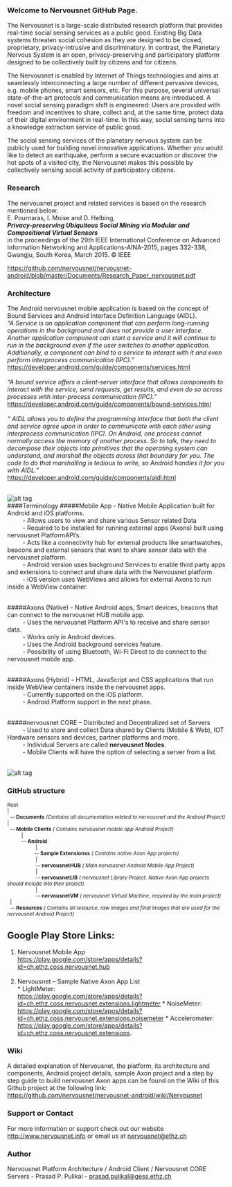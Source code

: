 ### Welcome to Nervousnet GitHub Page.
The Nervousnet is a large-scale distributed research platform that provides real-time social sensing services as a public good. Existing Big Data systems threaten social cohesion as they are designed to be closed, proprietary, privacy-intrusive and discriminatory. In contrast, the Planetary Nervous System is an open, privacy-preserving and participatory platform designed to be collectively built by citizens and for citizens.

The Nervousnet is enabled by Internet of Things technologies and aims at seamlessly interconnecting a large number of different pervasive devices, e.g. mobile phones, smart sensors, etc. For this purpose, several universal state-of-the-art protocols and communication means are introduced. A novel social sensing paradigm shift is engineered: Users are provided with freedom and incentives to share, collect and, at the same time, protect data of their digital environment in real-time. In this way, social sensing turns into a knowledge extraction service of public good.

The social sensing services of the planetary nervous system can be publicly used for building novel innovative applications. Whether you would like to detect an earthquake, perform a secure evacuation or discover the hot spots of a visited city, the Nervousnet makes this possible by collectively sensing social activity of participatory citizens.

### Research<br>
The nervousnet project and related services is based on the research mentioned below:<br>
E. Pournaras, I. Moise and D. Helbing,<br>
<b><i>Privacy-preserving Ubiquitous Social Mining via Modular and Compositional Virtual Sensors </b></i><br>
in the proceedings of the 29th IEEE International Conference on Advanced Information Networking and Applications-AINA-2015, pages 332-338, Gwangju, South Korea, March 2015. © IEEE<br>

https://github.com/nervousnet/nervousnet-android/blob/master/Documents/Research_Paper_nervousnet.pdf



### Architecture<br>
The Android nervousnet mobile application is based on the concept of Bound Services and Android Interface Definition
Language (AIDL).<br>
<i>“A Service is an application component that can perform long-running operations in the background and does not provide a user
interface. Another application component can start a service and it will continue to run in the background even if the user switches to
another application. Additionally, a component can bind to a service to interact with it and even perform interprocess communication
(IPC).” </i><br>
https://developer.android.com/guide/components/services.html<br><br>
<i>“A bound service offers a client-server interface that allows components to interact with the service, send requests, get results, and even do so across processes with inter-process communication (IPC).”</i><br>
https://developer.android.com/guide/components/bound-services.html<br><br>
<i>“ AIDL allows you to define the programming interface that both the client and service agree upon in order to communicate with each
other using interprocess communication (IPC). On Android, one process cannot normally access the memory of another process. So to
talk, they need to decompose their objects into primitives that the operating system can understand, and marshall the objects across that
boundary for you. The code to do that marshalling is tedious to write, so Android handles it for you with AIDL.”</i><br>
https://developer.android.com/guide/components/aidl.html<br><br>

![alt tag](https://github.com/nervousnet/nervousnet-android/blob/master/Resources/Images/Others/ppt_screens/Slide3.jpg)
<br>
####Terminology
#####Mobile App - Native Mobile Application built for Android and iOS platforms. <br>
&nbsp; &nbsp; &nbsp; &nbsp; &nbsp;- Allows users to view and share various Sensor related Data<br>
&nbsp; &nbsp; &nbsp; &nbsp; &nbsp;- Required to be installed for running external apps (Axons) built using nervousnet PlatformAPI’s.<br>
&nbsp; &nbsp; &nbsp; &nbsp; &nbsp;- Acts like a connectivity hub for external products like smartwatches, beacons and external sensors that want to share sensor data with the nervousnet platform.<br>
&nbsp; &nbsp; &nbsp; &nbsp; &nbsp;- Android version uses background Services to enable third party apps and extensions to connect and share data with the Nervousnet platform.<br>
&nbsp; &nbsp; &nbsp; &nbsp; &nbsp;- iOS version uses WebViews and allows for external Axons to run inside a WebView container.<br><br>

#####Axons (Native) - Native Android apps, Smart devices, beacons that can connect to the nervousnet HUB mobile app.<br>
&nbsp; &nbsp; &nbsp; &nbsp; &nbsp;- Uses the nervousnet Platform API's to receive and share sensor data.<br>
&nbsp; &nbsp; &nbsp; &nbsp; &nbsp;- Works only in Android devices.<br>
&nbsp; &nbsp; &nbsp; &nbsp; &nbsp;- Uses the Android background services feature.<br>
&nbsp; &nbsp; &nbsp; &nbsp; &nbsp;- Possibility of using Bluetooth, Wi-Fi Direct to do connect to the nervousnet mobile app.<br><br>

#####Axons (Hybrid) - HTML, JavaScript and CSS applications that run inside WebView containers inside the nervousnet apps. <br>
&nbsp; &nbsp; &nbsp; &nbsp; &nbsp;- Currently supported on the iOS platform.<br>
&nbsp; &nbsp; &nbsp; &nbsp; &nbsp;- Android Platform support in the next phase.<br><br>

#####nervousnet CORE – Distributed and Decentralized set of Servers <br>
&nbsp; &nbsp; &nbsp; &nbsp; &nbsp;- Used to store and collect Data shared by Clients (Mobile & Web), IOT Hardware sensors and devices, partner platforms and more.<br>
&nbsp; &nbsp; &nbsp; &nbsp; &nbsp;- Individual Servers are called <b>nervousnet Nodes</b>.<br>
&nbsp; &nbsp; &nbsp; &nbsp; &nbsp;- Mobile Clients will have the option of selecting a server from a list.<br><br>


![alt tag](https://github.com/nervousnet/nervousnet-android/blob/master/Resources/Images/Others/ppt_screens/Slide5.jpg)
<br>
### GitHub structure
<small>
Root <br>
|<br>
 &nbsp; -- <b>Documents</b> <i>(Contains all documentation related to nervousnet and the Android Project)</i><br>
 |<br>
 &nbsp; -- <b>Mobile Clients</b> <i>( Contains nervousnet mobile app Android Project)</i><br>
  &nbsp; &nbsp; &nbsp; &nbsp; &nbsp;  |<br> 
  &nbsp; &nbsp; &nbsp; &nbsp; &nbsp; -- <b>Android</b><br>
 &nbsp; &nbsp; &nbsp; &nbsp; &nbsp; &nbsp; &nbsp; &nbsp; &nbsp; &nbsp;  |<br> 
  &nbsp; &nbsp; &nbsp; &nbsp; &nbsp;&nbsp; &nbsp; &nbsp; &nbsp; &nbsp; -- <b>Sample Extensionss</b> <i>( Contains native Axon App projects)</i><br>
 &nbsp; &nbsp; &nbsp; &nbsp; &nbsp; &nbsp; &nbsp; &nbsp; &nbsp; &nbsp;  |<br> 
  &nbsp; &nbsp; &nbsp; &nbsp; &nbsp; &nbsp; &nbsp; &nbsp; &nbsp; &nbsp; -- <b>nervousnetHUB</b> <i>( Main nervousnet Android Mobile App Project)</i><br>
 &nbsp; &nbsp; &nbsp; &nbsp; &nbsp; &nbsp; &nbsp; &nbsp; &nbsp; &nbsp;  |<br> 
 &nbsp; &nbsp; &nbsp; &nbsp; &nbsp; &nbsp; &nbsp; &nbsp; &nbsp; &nbsp; -- <b>nervousnetLIB</b> <i>( nervousnet Library Project. Native Axon App projects should include into their project)</i><br>
 &nbsp; &nbsp; &nbsp; &nbsp; &nbsp; &nbsp; &nbsp; &nbsp; &nbsp; &nbsp;  |<br> 
 &nbsp; &nbsp; &nbsp; &nbsp; &nbsp; &nbsp; &nbsp; &nbsp; &nbsp; &nbsp; -- <b>nervousnetVM</b> <i>( nervousnet Virtual Machine, required by the main project)</i><br>
 &nbsp;  |<br> 
 &nbsp; -- <b>Resources</b> <i>( Contains all resource, raw images and final images that are used for the nervousnet Android Project)</i><br>
</small>

## Google Play Store Links:
1. Nervousnet Mobile App <br>
   https://play.google.com/store/apps/details?id=ch.ethz.coss.nervousnet.hub<br><br>
2. Nervousnet – Sample Native Axon App List<br>
       * LightMeter: <br>
https://play.google.com/store/apps/details?id=ch.ethz.coss.nervousnet.extensions.lightmeter
       * NoiseMeter: <br>
https://play.google.com/store/apps/details?id=ch.ethz.coss.nervousnet.extensions.noisemeter
       * Accelerometer: <br>
https://play.google.com/store/apps/details?id=ch.ethz.coss.nervousnet.extensions. 

### Wiki 
A detailed explanation of Nervousnet, the platform, its architecture and components, Android project details, sample Axon project and a step by step guide to build nervousnet Axon apps can be found on the Wiki of this Github project at the following link: <br>
https://github.com/nervousnet/nervousnet-android/wiki/Nervousnet

### Support or Contact
For more information or support check out our website http://www.nervousnet.info or email us at nervousnet@ethz.ch

### Author 
Nervousnet Platform Architecture / Android Client / Nervousnet CORE Servers - Prasad P. Pulikal - prasad.pulikal@gess.ethz.ch

